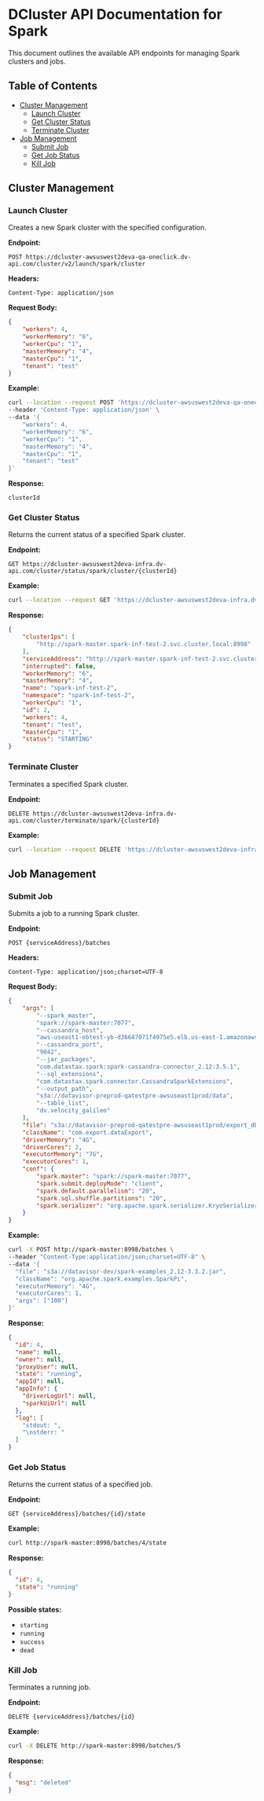 # DCluster API Documentation for Spark

This document outlines the available API endpoints for managing Spark clusters and jobs.

## Table of Contents
- [Cluster Management](#cluster-management)
  - [Launch Cluster](#launch-cluster)
  - [Get Cluster Status](#get-cluster-status)
  - [Terminate Cluster](#terminate-cluster)
- [Job Management](#job-management)
  - [Submit Job](#submit-job)
  - [Get Job Status](#get-job-status)
  - [Kill Job](#kill-job)

## Cluster Management

### Launch Cluster

Creates a new Spark cluster with the specified configuration.

**Endpoint:**
```
POST https://dcluster-awsuswest2deva-qa-oneclick.dv-api.com/cluster/v2/launch/spark/cluster
```

**Headers:**
```
Content-Type: application/json
```

**Request Body:**
```json
{
    "workers": 4,
    "workerMemory": "6",
    "workerCpu": "1",
    "masterMemory": "4",
    "masterCpu": "1",
    "tenant": "test"
}
```

**Example:**
```bash
curl --location --request POST 'https://dcluster-awsuswest2deva-qa-oneclick.dv-api.com/cluster/v2/launch/spark/cluster' \
--header 'Content-Type: application/json' \
--data '{
    "workers": 4,
    "workerMemory": "6",
    "workerCpu": "1",
    "masterMemory": "4",
    "masterCpu": "1",
    "tenant": "test"
}'
```

**Response:**
```
clusterId
```

### Get Cluster Status

Returns the current status of a specified Spark cluster.

**Endpoint:**
```
GET https://dcluster-awsuswest2deva-infra.dv-api.com/cluster/status/spark/cluster/{clusterId}
```

**Example:**
```bash
curl --location --request GET 'https://dcluster-awsuswest2deva-infra.dv-api.com/cluster/status/spark/cluster/2'
```

**Response:**
```json
{
    "clusterIps": [
        "http://spark-master.spark-inf-test-2.svc.cluster.local:8998"
    ],
    "serviceAddress": "http://spark-master.spark-inf-test-2.svc.cluster.local:8998",
    "interrupted": false,
    "workerMemory": "6",
    "masterMemory": "4",
    "name": "spark-inf-test-2",
    "namespace": "spark-inf-test-2",
    "workerCpu": "1",
    "id": 2,
    "workers": 4,
    "tenant": "test",
    "masterCpu": "1",
    "status": "STARTING"
}
```

### Terminate Cluster

Terminates a specified Spark cluster.

**Endpoint:**
```
DELETE https://dcluster-awsuswest2deva-infra.dv-api.com/cluster/terminate/spark/{clusterId}
```

**Example:**
```bash
curl --location --request DELETE 'https://dcluster-awsuswest2deva-infra.dv-api.com/cluster/terminate/spark/0'
```

## Job Management

### Submit Job

Submits a job to a running Spark cluster.

**Endpoint:**
```
POST {serviceAddress}/batches
```

**Headers:**
```
Content-Type: application/json;charset=UTF-8
```

**Request Body:**
```json
{
    "args": [
        "--spark_master",
        "spark://spark-master:7077",
        "--cassandra_host",
        "aws-useast1-obtest-yb-d36647071f4975e5.elb.us-east-1.amazonaws.com",
        "--cassandra_port",
        "9042",
        "--jar_packages",
        "com.datastax.spark:spark-cassandra-connector_2.12:3.5.1",
        "--sql_extensions",
        "com.datastax.spark.connector.CassandraSparkExtensions",
        "--output_path",
        "s3a://datavisor-preprod-qatestpre-awsuseast1prod/data",
        "--table_list",
        "dv.velocity_galileo"
    ],
    "file": "s3a://datavisor-preprod-qatestpre-awsuseast1prod/export_db-1.0-SNAPSHOT.jar",
    "className": "com.export.dataExport",
    "driverMemory": "4G",
    "driverCores": 2,
    "executorMemory": "7G",
    "executorCores": 1,
    "conf": {
        "spark.master": "spark://spark-master:7077",
        "spark.submit.deployMode": "client",
        "spark.default.parallelism": "20",
        "spark.sql.shuffle.partitions": "20",
        "spark.serializer": "org.apache.spark.serializer.KryoSerializer"
    }
}
```

**Example:**
```bash
curl -X POST http://spark-master:8998/batches \
--header "Content-Type:application/json;charset=UTF-8" \
--data '{
  "file": "s3a://datavisor-dev/spark-examples_2.12-3.3.2.jar",
  "className": "org.apache.spark.examples.SparkPi",
  "executorMemory": "4G",
  "executorCores": 1,
  "args": ["100"]
}'
```

**Response:**
```json
{
  "id": 4,
  "name": null,
  "owner": null,
  "proxyUser": null,
  "state": "running",
  "appId": null,
  "appInfo": {
    "driverLogUrl": null,
    "sparkUiUrl": null
  },
  "log": [
    "stdout: ",
    "\nstderr: "
  ]
}
```

### Get Job Status

Returns the current status of a specified job.

**Endpoint:**
```
GET {serviceAddress}/batches/{id}/state
```

**Example:**
```bash
curl http://spark-master:8998/batches/4/state
```

**Response:**
```json
{
  "id": 4,
  "state": "running"
}
```

**Possible states:**
- `starting`
- `running`
- `success`
- `dead`

### Kill Job

Terminates a running job.

**Endpoint:**
```
DELETE {serviceAddress}/batches/{id}
```

**Example:**
```bash
curl -X DELETE http://spark-master:8998/batches/5
```

**Response:**
```json
{
  "msg": "deleted"
}
```

